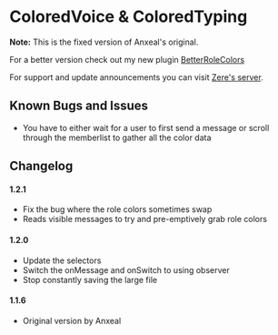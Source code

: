 # ColoredVoice & ColoredTyping
**Note:** This is the fixed version of Anxeal's original.

For a better version check out my new plugin [BetterRoleColors](https://github.com/rauenzi/BetterDiscordAddons/tree/master/Plugins/BetterRoleColors)

For support and update announcements you can visit [Zere's server](http://discord.zackrauen.com/).

## Known Bugs and Issues

 - You have to either wait for a user to first send a message or scroll through the memberlist to gather all the color data 
 
## Changelog

#### 1.2.1

 - Fix the bug where the role colors sometimes swap
 - Reads visible messages to try and pre-emptively grab role colors

#### 1.2.0

 - Update the selectors
 - Switch the onMessage and onSwitch to using observer
 - Stop constantly saving the large file

#### 1.1.6

 - Original version by Anxeal